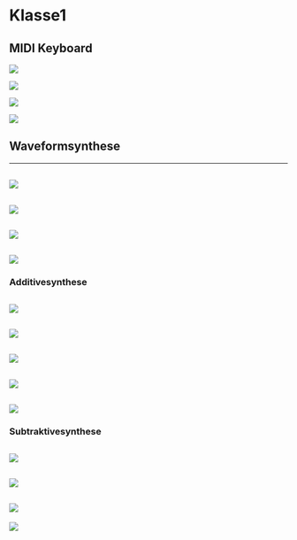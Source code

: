 # Klasse1

## MIDI Keyboard

![](Klasse1/midi1.png)

![](Klasse1/midi2.png)

![](Klasse1/midi3.png)

![](Klasse1/midi4.png)


## Waveformsynthese
---
![](Klasse1/waveform1.png)
---
![](Klasse1/waveform2.png)
---
![](Klasse1/waveform3.png)
---
![](Klasse1/waveform4.png)
---
### Additivesynthese
![](Klasse1/additive.png)
---
![](Klasse1/additive_ampLFO.png)
---
![](Klasse1/additive_freqLFO.png)
---
![](Klasse1/additive_envelope.png)
---
![](Klasse1/envelope+.png)
---

### Subtraktivesynthese
![](Klasse1/subtractive.png)
---
![](Klasse1/subtractiveSaw.png)
---
![](Klasse1/subtractiveLFO.png)
---
![](Klasse1/subtractive_Env.png)
